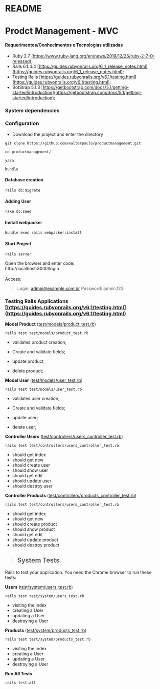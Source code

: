# README

# Prodct Management - MVC

#### Requerimentos/Conhecimentos e Tecnologias utilizadas
- Ruby 2.7 [(https://www.ruby-lang.org/en/news/2019/12/25/ruby-2-7-0-released)](https://www.ruby-lang.org/en/news/2019/12/25/ruby-2-7-0-released);
- Rails 6.1.4.4 [https://guides.rubyonrails.org/6_1_release_notes.html](https://guides.rubyonrails.org/6_1_release_notes.html);
- Testing Rails [https://guides.rubyonrails.org/v6.1/testing.html](https://guides.rubyonrails.org/v6.1/testing.html);
- BotStrap 5.1.3 [https://getbootstrap.com/docs/5.1/getting-started/introduction](https://getbootstrap.com/docs/5.1/getting-started/introduction);

### System dependencies 

### Configuration

- Download the project and enter the directory
```
git clone https://github.com/walterpaulo/productmanagement.git

cd productmanagement/

yarn

bundle

```

#### Database creation
```
rails db:migrate
```
#### Adding User
```
rake db:seed
```
#### Install webpacker
```
bundle exec rails webpacker:install
```
#### Start Project
```
rails server
```
Open the browser and enter code:\
http://localhost:3000/login
\
\
Access:
> Login: admin@example.com.br
> Password: admin,123



### Testing Rails Applications [https://guides.rubyonrails.org/v6.1/testing.html](https://guides.rubyonrails.org/v6.1/testing.html)

**Model Product** ([test/models/product_test.rb](test/models/product_test.rb))
```
rails test test/models/product_test.rb
```


* validates product creation;

* Create and validate fields;

* update product;

* delete product;

**Model User** ([test/models/user_test.rb](test/models/user_test.rb))
```
rails test test/models/user_test.rb
```


* validates user creation;

* Create and validate fields;

* update user;

* delete user;


**Controller Users** ([test/controllers/users_controller_test.rb](test/controllers/users_controller_test.rb))
```
rails test test/controllers/users_controller_test.rb
```
* should get index
* should get new
* should create user
* should show user
* should get edit
* should update user
* should destroy user

**Controller Products** ([test/controllers/products_controller_test.rb](test/controllers/products_controller_test.rb))
```
rails test test/controllers/users_controller_test.rb
```
* should get index
* should get new
* should create product
* should show product
* should get edit
* should update product
* should destroy product

> ## System Tests
Rails to test your application. You need the Chrome browser to run these tests:


**Users** ([test/system/users_test.rb](test/system/users_test.rb))

```
rails test test/system/users_test.rb
```
* visiting the index
* creating a User
* updating a User
* destroying a User

**Products** ([test/system/products_test.rb](test/system/products_test.rb))

```
rails test test/system/products_test.rb
```
* visiting the index
* creating a User
* updating a User
* destroying a User

**Run All Tests**

```
rails test:all
```


